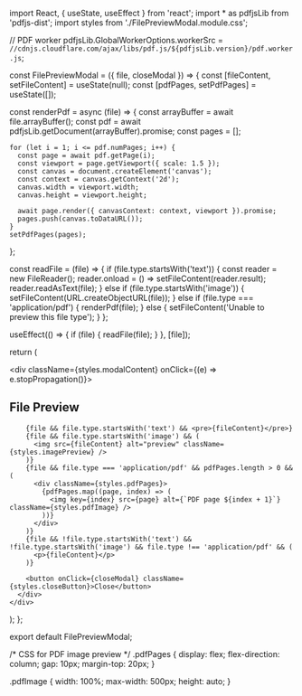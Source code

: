 import React, { useState, useEffect } from 'react';
import * as pdfjsLib from 'pdfjs-dist';
import styles from './FilePreviewModal.module.css';

// PDF worker
pdfjsLib.GlobalWorkerOptions.workerSrc = `//cdnjs.cloudflare.com/ajax/libs/pdf.js/${pdfjsLib.version}/pdf.worker.js`;

const FilePreviewModal = ({ file, closeModal }) => {
  const [fileContent, setFileContent] = useState(null);
  const [pdfPages, setPdfPages] = useState([]);

  const renderPdf = async (file) => {
    const arrayBuffer = await file.arrayBuffer();
    const pdf = await pdfjsLib.getDocument(arrayBuffer).promise;
    const pages = [];

    for (let i = 1; i <= pdf.numPages; i++) {
      const page = await pdf.getPage(i);
      const viewport = page.getViewport({ scale: 1.5 });
      const canvas = document.createElement('canvas');
      const context = canvas.getContext('2d');
      canvas.width = viewport.width;
      canvas.height = viewport.height;

      await page.render({ canvasContext: context, viewport }).promise;
      pages.push(canvas.toDataURL());
    }
    setPdfPages(pages);
  };

  const readFile = (file) => {
    if (file.type.startsWith('text')) {
      const reader = new FileReader();
      reader.onload = () => setFileContent(reader.result);
      reader.readAsText(file);
    } else if (file.type.startsWith('image')) {
      setFileContent(URL.createObjectURL(file));
    } else if (file.type === 'application/pdf') {
      renderPdf(file);
    } else {
      setFileContent('Unable to preview this file type');
    }
  };

  useEffect(() => {
    if (file) {
      readFile(file);
    }
  }, [file]);

  return (
    <div className={styles.modalOverlay} onClick={closeModal}>
      <div className={styles.modalContent} onClick={(e) => e.stopPropagation()}>
        <h2>File Preview</h2>

        {file && file.type.startsWith('text') && <pre>{fileContent}</pre>}
        {file && file.type.startsWith('image') && (
          <img src={fileContent} alt="preview" className={styles.imagePreview} />
        )}
        {file && file.type === 'application/pdf' && pdfPages.length > 0 && (
          <div className={styles.pdfPages}>
            {pdfPages.map((page, index) => (
              <img key={index} src={page} alt={`PDF page ${index + 1}`} className={styles.pdfImage} />
            ))}
          </div>
        )}
        {file && !file.type.startsWith('text') && !file.type.startsWith('image') && file.type !== 'application/pdf' && (
          <p>{fileContent}</p>
        )}

        <button onClick={closeModal} className={styles.closeButton}>Close</button>
      </div>
    </div>
  );
};

export default FilePreviewModal;




/* CSS for PDF image preview */
.pdfPages {
  display: flex;
  flex-direction: column;
  gap: 10px;
  margin-top: 20px;
}

.pdfImage {
  width: 100%;
  max-width: 500px;
  height: auto;
}

